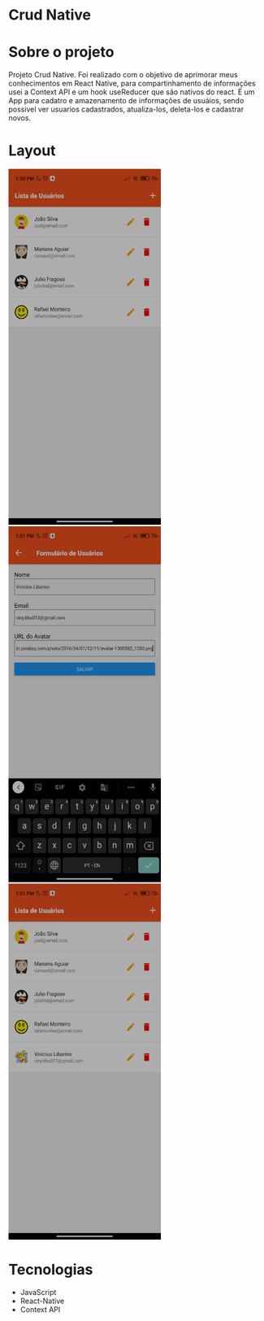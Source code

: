 # Crud Native

# Sobre o projeto
Projeto Crud Native.
Foi realizado com o objetivo de aprimorar meus conhecimentos em React Native, para compartinhamento de informações usei a Context API e um hook useReducer que são nativos do react.
É um App para cadatro e amazenamento de informações de usuáios, sendo possivel ver usuarios cadastrados, atualiza-los, deleta-los e cadastrar novos.

# Layout

<img height="700"  width="300" src="https://github.com/ViniciusLibarino/crudnative/blob/main/assets/Screenshot_2021-05-27-13-00-58-236_host.exp.exponent.jpg"/> <img height="700"  width="300" src="https://github.com/ViniciusLibarino/crudnative/blob/main/assets/Screenshot_2021-05-27-13-01-25-286_host.exp.exponent.jpg"/> <img height="700"  width="300" src="https://github.com/ViniciusLibarino/crudnative/blob/main/assets/Screenshot_2021-05-27-13-01-31-172_host.exp.exponent.jpg"/>


# Tecnologias

- JavaScript
- React-Native
- Context API
